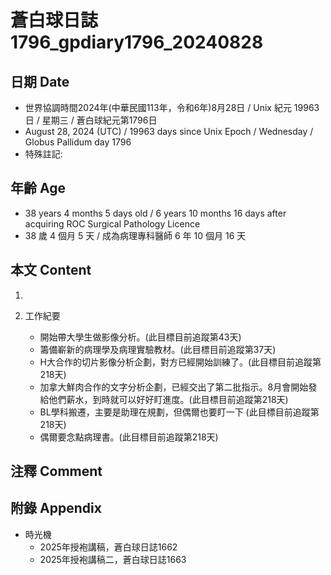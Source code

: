 [_metadata_:encoding]: - "utf-8"
[_metadata_:language]: - "zh-Hant-TW"
[_metadata_:fileformat]: - "markdown"
[_metadata_:MIME_type]: - "text/plain"
[_metadata_:markdown_version]: - "commonmark version 0.30"
[_metadata_:markdown_spec]: - "https://spec.commonmark.org/0.30/"

# 蒼白球日誌1796_gpdiary1796_20240828 #

## 日期 Date ##

* 世界協調時間2024年(中華民國113年，令和6年)8月28日 / Unix 紀元 19963 日 / 星期三 / 蒼白球紀元第1796日
* August 28, 2024 (UTC) / 19963 days since Unix Epoch / Wednesday / Globus Pallidum day 1796
* 特殊註記:

## 年齡 Age ##

* 38 years 4 months 5 days old / 6 years 10 months 16 days after acquiring ROC Surgical Pathology Licence
* 38 歲 4 個月 5 天 / 成為病理專科醫師 6 年 10 個月 16 天

## 本文 Content ##

1. 

2. 工作紀要

    - 開始帶大學生做影像分析。(此目標目前追蹤第43天)
    - 籌備嶄新的病理學及病理實驗教材。(此目標目前追蹤第37天)
    - H大合作的切片影像分析企劃，對方已經開始訓練了。(此目標目前追蹤第218天)
    - 加拿大鮮肉合作的文字分析企劃，已經交出了第二批指示。8月會開始發給他們薪水，到時就可以好好盯進度。(此目標目前追蹤第218天)
    - BL學科搬遷，主要是助理在規劃，但偶爾也要盯一下 (此目標目前追蹤第218天)
    - 偶爾要念點病理書。(此目標目前追蹤第218天)

## 注釋 Comment ##


## 附錄 Appendix ##

* 時光機
    - 2025年授袍講稿，蒼白球日誌1662
    - 2025年授袍講稿二，蒼白球日誌1663
